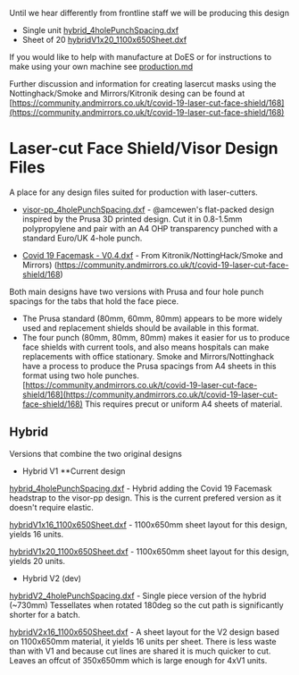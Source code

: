 Until we hear differently from frontline staff we will be producing this design

* Single unit [hybrid_4holePunchSpacing.dxf](hybrid_4holePunchSpacing.dxf)
* Sheet of 20 [hybridV1x20_1100x650Sheet.dxf](hybridV1x20_1100x650Sheet.dxf)

If you would like to help with manufacture at DoES or for instructions to make using your own machine see [production.md](production.md)

Further discussion and information for creating lasercut masks using the Nottinghack/Smoke and Mirrors/Kitronik desing can be found at [https://community.andmirrors.co.uk/t/covid-19-laser-cut-face-shield/168](https://community.andmirrors.co.uk/t/covid-19-laser-cut-face-shield/168)


# Laser-cut Face Shield/Visor Design Files

A place for any design files suited for production with laser-cutters.

 * [visor-pp_4holePunchSpacing.dxf](visor-pp_4holePunchSpacing.dxf) - @amcewen's flat-packed design inspired by the Prusa 3D printed design.  Cut it in 0.8-1.5mm polypropylene and pair with an A4 OHP transparency punched with a standard Euro/UK 4-hole punch.
 
*  [Covid 19 Facemask - V0.4.dxf](Covid%2019%20Facemask%20-%20V0.4.dxf) - From Kitronik/NottingHack/Smoke and Mirrors) (https://community.andmirrors.co.uk/t/covid-19-laser-cut-face-shield/168)

Both main designs have two versions with Prusa and four hole punch spacings for the tabs that hold the face piece. 
* The Prusa standard (80mm, 60mm, 80mm) appears to be more widely used and replacement shields should be available in this format. 
* The four punch (80mm, 80mm, 80mm) makes it easier for us to produce face shields with current tools, and also means hospitals can make replacements with office stationary. Smoke and Mirrors/Nottinghack have a process to produce the Prusa spacings from A4 sheets in this format using two hole punches. [https://community.andmirrors.co.uk/t/covid-19-laser-cut-face-shield/168](https://community.andmirrors.co.uk/t/covid-19-laser-cut-face-shield/168) This requires precut or uniform A4 sheets of material. 

## Hybrid

Versions that combine the two original designs

* Hybrid V1 **Current design

[hybrid_4holePunchSpacing.dxf](hybrid_4holePunchSpacing.dxf) - Hybrid adding the Covid 19 Facemask headstrap to the visor-pp design. This is the current prefered version as it doesn't require elastic.

[hybridV1x16_1100x650Sheet.dxf](hybridV1x16_1100x650Sheet.dxf) - 1100x650mm sheet layout for this design, yields 16 units.

[hybridV1x20_1100x650Sheet.dxf](hybridV1x20_1100x650Sheet.dxf) - 1100x650mm sheet layout for this design, yields 20 units.

* Hybrid V2 (dev)

[hybridV2_4holePunchSpacing.dxf](hybridV2_4holePunchSpacing.dxf) - Single piece version of the hybrid (~730mm) Tessellates when rotated 180deg so the cut path is significantly shorter for a batch.

[hybridV2x16_1100x650Sheet.dxf](hybridV2x16_1100x650Sheet.dxf) - A sheet layout for the V2 design based on 1100x650mm material, it yields 16 units per sheet. There is less waste than with V1 and because cut lines are shared it is much quicker to cut. Leaves an offcut of 350x650mm which is large enough for 4xV1 units. 


